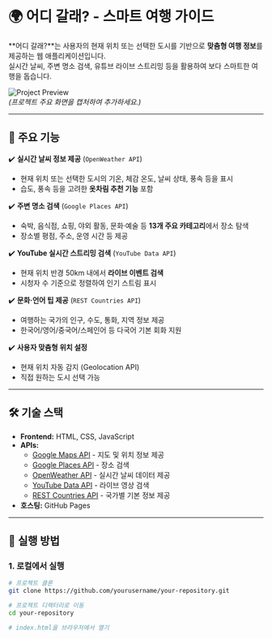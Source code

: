 # 🌍 어디 갈래? - 스마트 여행 가이드  

**어디 갈래?**는 사용자의 현재 위치 또는 선택한 도시를 기반으로 **맞춤형 여행 정보**를 제공하는 웹 애플리케이션입니다.  
실시간 날씨, 주변 명소 검색, 유튜브 라이브 스트리밍 등을 활용하여 보다 스마트한 여행을 돕습니다.  

![Project Preview](assets/screenshot.png)  
_(프로젝트 주요 화면을 캡처하여 추가하세요.)_  

---

## 📌 주요 기능  

✔️ **실시간 날씨 정보 제공** (`OpenWeather API`)  
- 현재 위치 또는 선택한 도시의 기온, 체감 온도, 날씨 상태, 풍속 등을 표시  
- 습도, 풍속 등을 고려한 **옷차림 추천 기능** 포함  

✔️ **주변 명소 검색** (`Google Places API`)  
- 숙박, 음식점, 쇼핑, 야외 활동, 문화·예술 등 **13개 주요 카테고리**에서 장소 탐색  
- 장소별 평점, 주소, 운영 시간 등 제공  

✔️ **YouTube 실시간 스트리밍 검색** (`YouTube Data API`)  
- 현재 위치 반경 50km 내에서 **라이브 이벤트 검색**  
- 시청자 수 기준으로 정렬하여 인기 스트림 표시  

✔️ **문화·언어 팁 제공** (`REST Countries API`)  
- 여행하는 국가의 인구, 수도, 통화, 지역 정보 제공  
- 한국어/영어/중국어/스페인어 등 다국어 기본 회화 지원  

✔️ **사용자 맞춤형 위치 설정**  
- 현재 위치 자동 감지 (Geolocation API)  
- 직접 원하는 도시 선택 가능  

---

## 🛠️ 기술 스택  

- **Frontend:** HTML, CSS, JavaScript  
- **APIs:**  
  - [Google Maps API](https://developers.google.com/maps) - 지도 및 위치 정보 제공  
  - [Google Places API](https://developers.google.com/places/web-service/intro) - 장소 검색  
  - [OpenWeather API](https://openweathermap.org/) - 실시간 날씨 데이터 제공  
  - [YouTube Data API](https://developers.google.com/youtube/) - 라이브 영상 검색  
  - [REST Countries API](https://restcountries.com/) - 국가별 기본 정보 제공  
- **호스팅:** GitHub Pages  

---

## 🚀 실행 방법  

### 1. 로컬에서 실행  

```bash
# 프로젝트 클론
git clone https://github.com/yourusername/your-repository.git

# 프로젝트 디렉터리로 이동
cd your-repository

# index.html을 브라우저에서 열기
